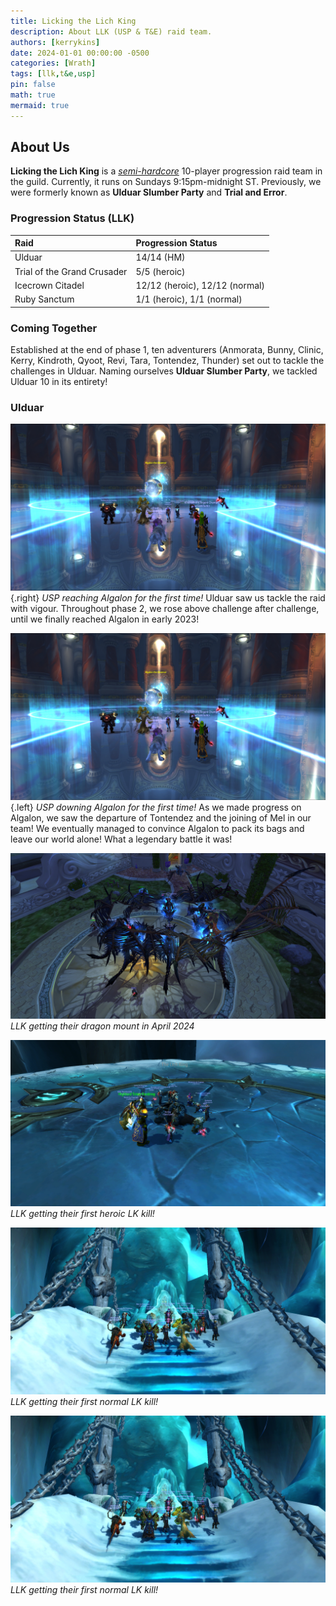 ```yaml
---
title: Licking the Lich King
description: About LLK (USP & T&E) raid team.
authors: [kerrykins]
date: 2024-01-01 00:00:00 -0500
categories: [Wrath]
tags: [llk,t&e,usp]
pin: false
math: true
mermaid: true
---
```


## About Us
**Licking the Lich King** is a *[semi-hardcore](https://enclavewow.github.io/posts/raidtype/#semi-hardcore)* 10-player progression raid team in the guild. Currently, it runs on Sundays 9:15pm-midnight ST. Previously, we were formerly known as **Ulduar Slumber Party** and **Trial and Error**. 

### Progression Status (LLK)

| Raid               | Progression Status         |
| :--------------------------- | :--------------- |
| Ulduar    | 14/14 (HM) |
| Trial of the Grand Crusader    | 5/5 (heroic)  |
| Icecrown Citadel     | 12/12 (heroic), 12/12 (normal)   |
| Ruby Sanctum      | 1/1 (heroic), 1/1 (normal)   |

### Coming Together
Established at the end of phase 1, ten adventurers (Anmorata, Bunny, Clinic, Kerry, Kindroth, Qyoot, Revi, Tara, Tontendez, Thunder) set out to tackle the challenges in Ulduar. Naming ourselves **Ulduar Slumber Party**, we tackled Ulduar 10 in its entirety! 

### Ulduar
![USPalgalon2](/images/USPalgalon2.jpg){.right}
_USP reaching Algalon for the first time!_
Ulduar saw us tackle the raid with vigour. Throughout phase 2, we rose above challenge after challenge, until we finally reached Algalon in early 2023! 


![USPalgalon1](/images/USPalgalon2.jpg){.left}
_USP downing Algalon for the first time!_
As we made progress on Algalon, we saw the departure of Tontendez and the joining of Mel in our team! We eventually managed to convince Algalon to pack its bags and leave our world alone! What a legendary battle it was!


![LLKdragon](/images/LLKdragon.jpg)
_LLK getting their dragon mount in April 2024_

![LLKheroicarthas](/images/LLKbigarthas.jpg)
_LLK getting their first heroic LK kill!_

![LLKnormalarthas](/images/LLKsmallarthas.jpg)
_LLK getting their first normal LK kill!_

![LLKnormalarthas](/images/LLKsmallarthas.jpg)
_LLK getting their first normal LK kill!_







